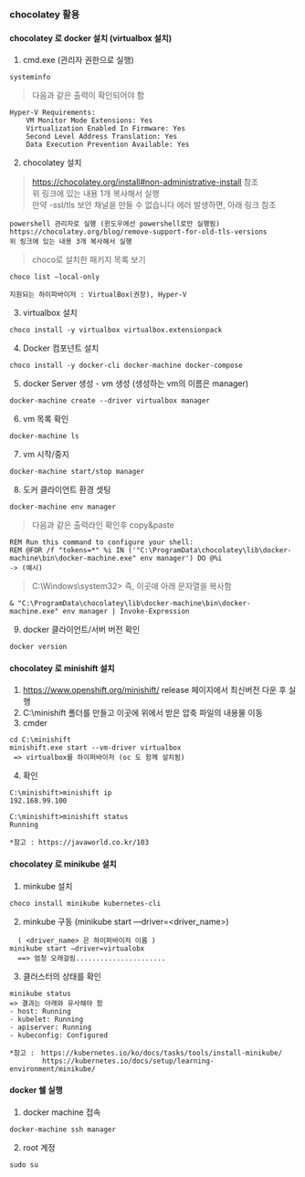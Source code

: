 ### chocolatey 활용

#### chocolatey 로 docker 설치 (virtualbox 설치)

1) cmd.exe (관리자 권한으로 실행)
```
systeminfo
```
> 다음과 같은 출력이 확인되어야 함
```
Hyper-V Requirements:
    VM Monitor Mode Extensions: Yes
    Virtualization Enabled In Firmware: Yes
    Second Level Address Translation: Yes
    Data Execution Prevention Available: Yes
```

2) chocolatey 설치

> https://chocolatey.org/install#non-administrative-install 참조<br>
> 위 링크에 있는 내용 1개 복사해서 실행<br>
> 만약 -ssl/tls 보안 채널을 만들 수 없습니다 에러 발생하면, 아래 링크 참조<br>
```
powershell 관리자로 실행 (윈도우에선 powershell로만 실행됨)
https://chocolatey.org/blog/remove-support-for-old-tls-versions
위 링크에 있는 내용 3개 복사해서 실행
```

> choco로 설치한 패키지 목록 보기
```
choco list —local-only
```

`지원되는 하이파바이저 : VirtualBox(권장), Hyper-V`

3) virtualbox 설치
```
choco install -y virtualbox virtualbox.extensionpack
```

4) Docker 컴포넌트 설치
```
choco install -y docker-cli docker-machine docker-compose
```

5) docker Server 생성 - vm 생성 (생성하는 vm의 이름은 manager)
```
docker-machine create --driver virtualbox manager
```

6) vm 목록 확인
```
docker-machine ls
```

7) vm 시작/중지
```
docker-machine start/stop manager
```

8) 도커 클라이언트 환경 셋팅
```
docker-machine env manager
```

> 다음과 같은 출력라인 확인후 copy&paste
```
REM Run this command to configure your shell:
REM @FOR /f "tokens=*" %i IN ('"C:\ProgramData\chocolatey\lib\docker-machine\bin\docker-machine.exe" env manager') DO @%i  
-> (예시)
```

> C:\Windows\system32> 즉, 이곳에 아래 문자열을 복사함
```
& "C:\ProgramData\chocolatey\lib\docker-machine\bin\docker-machine.exe" env manager | Invoke-Expression
```

9) docker 클라이언트/서버 버전 확인
```
docker version
```


#### chocolatey 로 minishift 설치

1) https://www.openshift.org/minishift/ release 페이지에서 최신버전 다운 후 실행 
2) C:\minishift 폴더를 만들고 이곳에 위에서 받은 압축 파일의 내용물 이동
3) cmder
```
cd C:\minishift
minishift.exe start --vm-driver virtualbox
 => virtualbox를 하이퍼바이저 (oc 도 함께 설치됨)
```
4) 확인
```
C:\minishift>minishift ip
192.168.99.100

C:\minishift>minishift status
Running

*참고 : https://javaworld.co.kr/103
```

#### chocolatey 로 minikube 설치

1) minkube 설치 
```
choco install minikube kubernetes-cli
```

2) minkube 구동 (minikube start —driver=<driver_name>)
```  
  ( <driver_name> 은 하이퍼바이저 이름 ) 
minikube start —driver=virtualobx
  ==> 엄청 오래걸림......................
```

3) 클러스터의 상태를 확인
```
minikube status
=> 결과는 아래와 유사해야 함 
- host: Running
- kubelet: Running
- apiserver: Running
- kubeconfig: Configured

*참고 :　https://kubernetes.io/ko/docs/tasks/tools/install-minikube/
        https://kubernetes.io/docs/setup/learning-environment/minikube/
```

#### docker 쉘 실행 
1) docker machine 접속
```
docker-machine ssh manager
```

2) root 계정
```
sudo su
```
